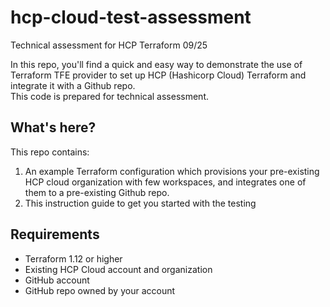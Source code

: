 # hcp-cloud-test-assessment
Technical assessment for HCP Terraform 09/25


In this repo, you'll find a quick and easy way to demonstrate the use of Terraform TFE provider to set up HCP (Hashicorp Cloud) Terraform and integrate it with a Github repo.   
This code is prepared for technical assessment.

## What's here?

This repo contains:

1. An example Terraform configuration which provisions your pre-existing HCP cloud organization with few workspaces, and integrates one of them to a pre-existing Github repo.
2. This instruction guide to get you started with the testing


## Requirements

- Terraform 1.12 or higher
- Existing HCP Cloud account and organization
- GitHub account 
- GitHub repo owned by your account


